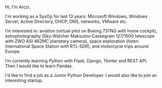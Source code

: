 Hi, I’m Arczi.

I'm working as a SysOp for last 13 years: Microsoft Windows, Windows Server, Active Directory, DHCP, DNS, networks, VMware etc.

I’m interested in:
   aviation (virtual pilot on Boeing 737NG with home cockpit),
   astrophotography (Sky-Watcher Maksutov-Cassegrain 127/1500 telescope with ZWO ASI 462MC planetary camera),
   space exploration (listen International Space Station with RTL-SDR),
   and motorcycle trips around Europe.
   
I’m currently learning Python with Flask, Django, Tkinter and REST API. Then I would like to learn Pandas.

I'd like to find a job as a Junior Python Developer. I would also like to join an interesting startup.
